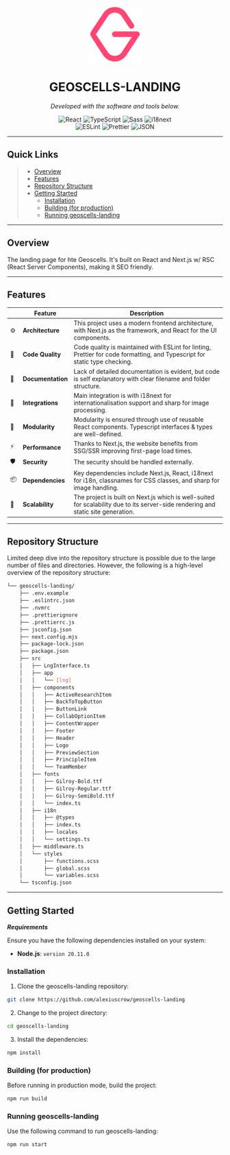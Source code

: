 <p align="center">
    <img src="assets/logo.svg" alt="Oleksii Sapon - CV repo logo" style="width:128px;height:128px;"/>
</p>
<p align="center">
    <h1 align="center">GEOSCELLS-LANDING</h1>
</p>
<p align="center">
		<em>Developed with the software and tools below.</em>
</p>
<p align="center">
	<img src="https://img.shields.io/badge/React-61DAFB.svg?style=flat&logo=React&logoColor=black" alt="React">
	<img src="https://img.shields.io/badge/TypeScript-3178C6.svg?style=flat&logo=TypeScript&logoColor=white" alt="TypeScript">
	<img src="https://img.shields.io/badge/Sass-CC6699.svg?style=flat&logo=Sass&logoColor=white" alt="Sass">
	<img src="https://img.shields.io/badge/i18next-26A69A.svg?style=flat&logo=i18next&logoColor=white" alt="i18next">
	<br>
	<img src="https://img.shields.io/badge/ESLint-4B32C3.svg?style=flat&logo=ESLint&logoColor=white" alt="ESLint">
	<img src="https://img.shields.io/badge/Prettier-F7B93E.svg?style=flat&logo=Prettier&logoColor=black" alt="Prettier">
	<img src="https://img.shields.io/badge/JSON-000000.svg?style=flat&logo=JSON&logoColor=white" alt="JSON">
</p>
<hr>

##  Quick Links

> - [ Overview](#-overview)
> - [ Features](#-features)
> - [ Repository Structure](#-repository-structure)
> - [ Getting Started](#-getting-started)
>   - [ Installation](#-installation)
>   - [ Building (for production)](#-building-for-production)
>   - [ Running geoscells-landing](#-running-geoscells-landing)


---

##  Overview

The landing page for hte Geoscells. It's built on React and Next.js w/ RSC (React Server Components), making it SEO friendly.

---

##  Features

|    |   Feature         | Description                                                                                                                       |
|----|-------------------|-----------------------------------------------------------------------------------------------------------------------------------|
| ⚙️  | **Architecture**  | This project uses a modern frontend architecture, with Next.js as the framework, and React for the UI components.                 |
| 🔩 | **Code Quality**  | Code quality is maintained with ESLint for linting, Prettier for code formatting, and Typescript for static type checking.        |
| 📄 | **Documentation** | Lack of detailed documentation is evident, but code is self explanatory with clear filename and folder structure.                 |
| 🔌 | **Integrations**  | Main integration is with i18next for internationalisation support and sharp for image processing.                                 |
| 🧩 | **Modularity**    | Modularity is ensured through use of reusable React components. Typescript interfaces & types are well-defined.                   |
| ⚡️  | **Performance**   | Thanks to Next.js, the website benefits from SSG/SSR improving first-page load times.                                             |
| 🛡️ | **Security**      | The security should be handled externally.                                                                                        |
| 📦 | **Dependencies**  | Key dependencies include Next.js, React, i18next for i18n, classnames for CSS classes, and sharp for image handling.              |
| 🚀 | **Scalability**   | The project is built on Next.js which is well-suited for scalability due to its server-side rendering and static site generation. |


---

##  Repository Structure

Limited deep dive into the repository structure is possible due to the large number of files and directories. However, the following is a high-level overview of the repository structure:

```sh
└── geoscells-landing/
    ├── .env.example
    ├── .eslintrc.json
    ├── .nvmrc
    ├── .prettierignore
    ├── .prettierrc.js
    ├── jsconfig.json
    ├── next.config.mjs
    ├── package-lock.json
    ├── package.json
    ├── src
    │   ├── LngInterface.ts
    │   ├── app
    │   │   └── [lng]
    │   ├── components
    │   │   ├── ActiveResearchItem
    │   │   ├── BackToTopButton
    │   │   ├── ButtonLink
    │   │   ├── CollabOptionItem
    │   │   ├── ContentWrapper
    │   │   ├── Footer
    │   │   ├── Header
    │   │   ├── Logo
    │   │   ├── PreviewSection
    │   │   ├── PrincipleItem
    │   │   └── TeamMember
    │   ├── fonts
    │   │   ├── Gilroy-Bold.ttf
    │   │   ├── Gilroy-Regular.ttf
    │   │   ├── Gilroy-SemiBold.ttf
    │   │   └── index.ts
    │   ├── i18n
    │   │   ├── @types
    │   │   ├── index.ts
    │   │   ├── locales
    │   │   └── settings.ts
    │   ├── middleware.ts
    │   └── styles
    │       ├── functions.scss
    │       ├── global.scss
    │       └── variables.scss
    └── tsconfig.json
```

---

##  Getting Started

***Requirements***

Ensure you have the following dependencies installed on your system:

* **Node.js**: `version 20.11.0`

###  Installation

1. Clone the geoscells-landing repository:

```sh
git clone https://github.com/alexiuscrow/geoscells-landing
```

2. Change to the project directory:

```sh
cd geoscells-landing
```

3. Install the dependencies:

```sh
npm install
```

###  Building (for production)

Before running in production mode, build the project:

```sh
npm run build
```

###  Running geoscells-landing

Use the following command to run geoscells-landing:

```sh
npm run start
```


